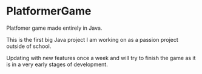 # PlatformerGame

Platfomer game made entirely in Java.

This is the first big Java project I am working on as a passion project outside of school.

Updating with new features once a week and will try to finish the game as it is in a very early stages of development.
